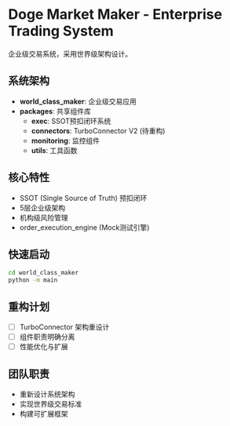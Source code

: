 # Doge Market Maker - Enterprise Trading System

企业级交易系统，采用世界级架构设计。

## 系统架构
- **world_class_maker**: 企业级交易应用
- **packages**: 共享组件库
  - **exec**: SSOT预扣闭环系统
  - **connectors**: TurboConnector V2 (待重构)
  - **monitoring**: 监控组件
  - **utils**: 工具函数

## 核心特性
- SSOT (Single Source of Truth) 预扣闭环
- 5层企业级架构
- 机构级风险管理
- order_execution_engine (Mock测试引擎)

## 快速启动
```bash
cd world_class_maker
python -m main
```

## 重构计划
- [ ] TurboConnector 架构重设计
- [ ] 组件职责明确分离
- [ ] 性能优化与扩展

## 团队职责
- 重新设计系统架构
- 实现世界级交易标准
- 构建可扩展框架